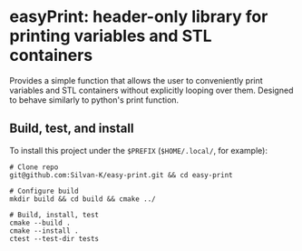 # easyPrint: header-only library for printing variables and STL containers

Provides a simple function that allows the user to conveniently print variables and STL containers without explicitly looping over them. Designed to behave similarly to python's print function. 

## Build, test, and install

To install this project under the `$PREFIX` (`$HOME/.local/`, for example):

```
# Clone repo
git@github.com:Silvan-K/easy-print.git && cd easy-print

# Configure build
mkdir build && cd build && cmake ../

# Build, install, test
cmake --build .
cmake --install .
ctest --test-dir tests
```
